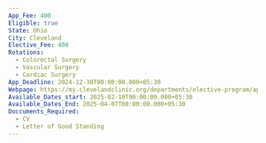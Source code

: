 ```yaml
---
App_Fee: 400
Eligible: true
State: Ohio
City: Cleveland
Elective_Fee: 400
Rotations:
  - Colorectal Surgery
  - Vascular Surgery
  - Cardiac Surgery
App_Deadline: 2024-12-30T00:00:00.000+05:30
Webpage: https://my.clevelandclinic.org/departments/elective-program/apply
Available_Dates_start: 2025-02-10T00:00:00.000+05:30
Available_Dates_End: 2025-04-07T00:00:00.000+05:30
Doccuments_Required:
  - CV
  - Letter of Good Standing
---
```

